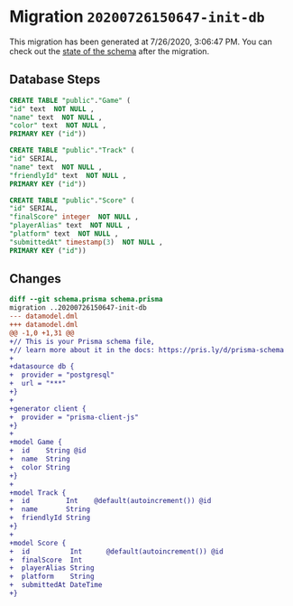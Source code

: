 # Migration `20200726150647-init-db`

This migration has been generated at 7/26/2020, 3:06:47 PM.
You can check out the [state of the schema](./schema.prisma) after the migration.

## Database Steps

```sql
CREATE TABLE "public"."Game" (
"id" text  NOT NULL ,
"name" text  NOT NULL ,
"color" text  NOT NULL ,
PRIMARY KEY ("id"))

CREATE TABLE "public"."Track" (
"id" SERIAL,
"name" text  NOT NULL ,
"friendlyId" text  NOT NULL ,
PRIMARY KEY ("id"))

CREATE TABLE "public"."Score" (
"id" SERIAL,
"finalScore" integer  NOT NULL ,
"playerAlias" text  NOT NULL ,
"platform" text  NOT NULL ,
"submittedAt" timestamp(3)  NOT NULL ,
PRIMARY KEY ("id"))
```

## Changes

```diff
diff --git schema.prisma schema.prisma
migration ..20200726150647-init-db
--- datamodel.dml
+++ datamodel.dml
@@ -1,0 +1,31 @@
+// This is your Prisma schema file,
+// learn more about it in the docs: https://pris.ly/d/prisma-schema
+
+datasource db {
+  provider = "postgresql"
+  url = "***"
+}
+
+generator client {
+  provider = "prisma-client-js"
+}
+
+model Game {
+  id    String @id
+  name  String
+  color String
+}
+
+model Track {
+  id         Int    @default(autoincrement()) @id
+  name       String
+  friendlyId String
+}
+
+model Score {
+  id          Int      @default(autoincrement()) @id
+  finalScore  Int
+  playerAlias String
+  platform    String
+  submittedAt DateTime
+}
```
